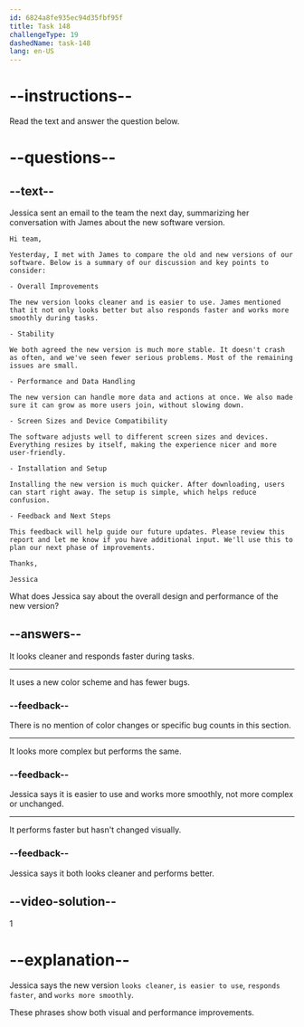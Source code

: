 ```yaml
---
id: 6824a8fe935ec94d35fbf95f
title: Task 148
challengeType: 19
dashedName: task-148
lang: en-US
---
```


<!-- READING -->

# --instructions--

Read the text and answer the question below.

# --questions--

## --text--

Jessica sent an email to the team the next day, summarizing her conversation with James about the new software version.

`Hi team,`

`Yesterday, I met with James to compare the old and new versions of our software. Below is a summary of our discussion and key points to consider:`

`- Overall Improvements`

`The new version looks cleaner and is easier to use. James mentioned that it not only looks better but also responds faster and works more smoothly during tasks.`

`- Stability`

`We both agreed the new version is much more stable. It doesn't crash as often, and we've seen fewer serious problems. Most of the remaining issues are small.`

`- Performance and Data Handling`

`The new version can handle more data and actions at once. We also made sure it can grow as more users join, without slowing down.`

`- Screen Sizes and Device Compatibility`

`The software adjusts well to different screen sizes and devices. Everything resizes by itself, making the experience nicer and more user-friendly.`

`- Installation and Setup`

`Installing the new version is much quicker. After downloading, users can start right away. The setup is simple, which helps reduce confusion.`

`- Feedback and Next Steps`

`This feedback will help guide our future updates. Please review this report and let me know if you have additional input. We'll use this to plan our next phase of improvements.`

`Thanks,`

`Jessica`

What does Jessica say about the overall design and performance of the new version?

## --answers--

It looks cleaner and responds faster during tasks.

---

It uses a new color scheme and has fewer bugs.

### --feedback--

There is no mention of color changes or specific bug counts in this section.

---

It looks more complex but performs the same.

### --feedback--

Jessica says it is easier to use and works more smoothly, not more complex or unchanged.

---

It performs faster but hasn't changed visually.

### --feedback--

Jessica says it both looks cleaner and performs better.

## --video-solution--

1

# --explanation--

Jessica says the new version `looks cleaner`, `is easier to use`, `responds faster`, and `works more smoothly`.

These phrases show both visual and performance improvements.
